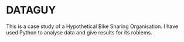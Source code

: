 # DATAGUY
This is a case study of a Hypothetical Bike Sharing Organisation.
I have used Python to analyse data and give results for its roblems.
